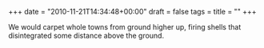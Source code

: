 +++
date = "2010-11-21T14:34:48+00:00"
draft = false
tags = 
title = ""
+++
<p>We would carpet whole towns from ground higher up, firing shells that disintegrated some distance above the ground.</p> 